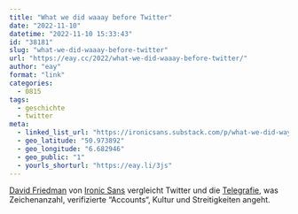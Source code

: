 ```yaml
---
title: "What we did waaay before Twitter"
date: "2022-11-10"
datetime: "2022-11-10 15:33:43"
id: "38181"
slug: "what-we-did-waaay-before-twitter"
url: "https://eay.cc/2022/what-we-did-waaay-before-twitter/"
author: "eay"
format: "link"
categories:
  - 0815
tags:
  - geschichte
  - twitter
meta:
  - linked_list_url: "https://ironicsans.substack.com/p/what-we-did-way-before-twitter"
  - geo_latitude: "50.973892"
  - geo_longitude: "6.682946"
  - geo_public: "1"
  - yourls_shorturl: "https://eay.li/3js"
---
```


[David Friedman](https://mastodon.social/@ironicsans) von [Ironic Sans](https://www.ironicsans.com/) vergleicht Twitter und die [Telegrafie](https://de.wikipedia.org/wiki/Telegrafie), was Zeichenanzahl, verifizierte “Accounts“, Kultur und Streitigkeiten angeht.
